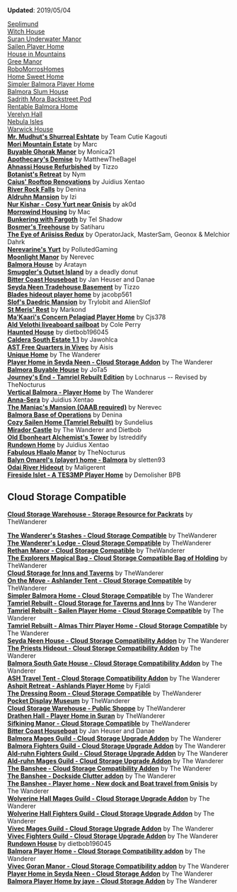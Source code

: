 **Updated**: 2019/05/04

[Seplimund](https://www.nexusmods.com/morrowind/mods/46287)  
[Witch House](https://www.nexusmods.com/morrowind/mods/46319)  
[Suran Underwater Manor](https://www.nexusmods.com/morrowind/mods/44759)  
[Sailen Player Home](https://www.nexusmods.com/morrowind/mods/46381)  
[House in Mountains](https://www.nexusmods.com/morrowind/mods/46448)  
[Gree Manor](https://www.nexusmods.com/morrowind/mods/46443)  
[RoboMorrosHomes](https://www.nexusmods.com/morrowind/mods/46539)  
[Home Sweet Home](https://www.nexusmods.com/morrowind/mods/46555)  
[Simpler Balmora Player Home](https://www.nexusmods.com/morrowind/mods/46574)  
[Balmora Slum House](https://www.nexusmods.com/morrowind/mods/46641)  
[Sadrith Mora Backstreet Pod](https://www.nexusmods.com/morrowind/mods/46639)  
[Rentable Balmora Home](https://www.nexusmods.com/morrowind/mods/46638)  
[Verelyn Hall](https://www.nexusmods.com/morrowind/mods/46637)  
[Nebula Isles](https://www.nexusmods.com/morrowind/mods/46636)  
[Warwick House](https://www.nexusmods.com/morrowind/mods/46666)  
[**Mr. Mudhut's Shurreal Eshtate**](https://www.nexusmods.com/morrowind/mods/44633) by Team Cutie Kagouti  
[**Mori Mountain Estate**](http://mw.modhistory.com/download-18-7306) by Marc  
[**Buyable Ghorak Manor**](http://mw.modhistory.com/download-73-5870) by Monica21  
[**Apothecary's Demise**](https://www.nexusmods.com/morrowind/mods/44331) by MatthewTheBagel  
[**Ahnassi House Refurbished**](https://www.nexusmods.com/morrowind/mods/40437) by Tizzo  
[**Botanist's Retreat**](http://mw.modhistory.com/download-48-11540) by Nym  
[**Caius' Rooftop Renovations**](https://www.nexusmods.com/morrowind/mods/50272) by Juidius Xentao  
[**River Rock Falls**](https://www.nexusmods.com/morrowind/mods/50299) by Denina  
[**Aldruhn Mansion**](https://www.nexusmods.com/morrowind/mods/50320) by Izi  
[**Nur Kishar - Cosy Yurt near Gnisis**](https://www.nexusmods.com/morrowind/mods/50367) by ak0d  
[**Morrowind Housing**](https://www.nexusmods.com/morrowind/mods/50498) by Mac  
[**Bunkering with Fargoth**](https://www.nexusmods.com/morrowind/mods/50543) by Tel Shadow  
[**Bosmer's Treehouse**](https://www.nexusmods.com/morrowind/mods/50562) by Satiharu  
[**The Eye of Ariisiss Redux**](https://www.nexusmods.com/morrowind/mods/50754) by OperatorJack, MasterSam, Geonox & Melchior Dahrk  
[**Nerevarine's Yurt**](https://www.nexusmods.com/morrowind/mods/50735) by PollutedGaming  
[**Moonlight Manor**](https://www.nexusmods.com/morrowind/mods/50859) by Nerevec  
[**Balmora House**](https://www.nexusmods.com/morrowind/mods/50857) by Aratayn  
[**Smuggler's Outset Island**](https://www.nexusmods.com/morrowind/mods/51037) by a deadly donut  
[**Bitter Coast Houseboat**](https://www.nexusmods.com/morrowind/mods/51032) by Jan Heuser and Danae  
[**Seyda Neen Tradehouse Basement**](https://www.nexusmods.com/morrowind/mods/51135) by Tizzo  
[**Blades hideout player home**](https://www.nexusmods.com/morrowind/mods/51154) by jacobp561  
[**Slof's Daedric Mansion**](https://www.nexusmods.com/morrowind/mods/51155) by Trylobit and AlienSlof  
[**St Meris' Rest**](https://www.nexusmods.com/morrowind/mods/51168) by Markond  
[**Ma'Kaari's Concern Pelagiad Player Home**](https://www.nexusmods.com/morrowind/mods/51178) by Cjs378  
[**Ald Velothi liveaboard sailboat**](https://www.nexusmods.com/morrowind/mods/51239) by Cole Perry  
[**Haunted House**](https://www.nexusmods.com/morrowind/mods/51261) by dietbob196045  
[**Caldera South Estate 1.1**](https://www.nexusmods.com/morrowind/mods/51265) by Jawohlca  
[**AST Free Quarters in Vivec**](https://www.nexusmods.com/morrowind/mods/51272) by Aisis  
[**Unique Home**](https://www.nexusmods.com/morrowind/mods/51284) by The Wanderer  
[**Player Home in Seyda Neen - Cloud Storage Addon**](https://www.nexusmods.com/morrowind/mods/51307) by The Wanderer  
[**Balmora Buyable House**](https://www.nexusmods.com/morrowind/mods/51317) by JoTa5  
[**Journey's End - Tamriel Rebuilt Edition**](https://www.nexusmods.com/morrowind/mods/51320) by Lochnarus -- Revised by TheNocturus  
[**Vertical Balmora - Player Home**](https://www.nexusmods.com/morrowind/mods/51330) by The Wanderer  
[**Anna-Sera**](https://www.nexusmods.com/morrowind/mods/51343) by Juidius Xentao  
[**The Maniac's Mansion (OAAB required)**](https://www.nexusmods.com/morrowind/mods/51374) by Nerevec  
[**Balmora Base of Operations**](https://www.nexusmods.com/morrowind/mods/51378) by Denina  
[**Cozy Sailen Home (Tamriel Rebuilt)**](https://www.nexusmods.com/morrowind/mods/51404) by Sundelius  
[**Mirador Castle**](https://www.nexusmods.com/morrowind/mods/51342) by The Wanderer and Dietbob  
[**Old Ebonheart Alchemist's Tower**](https://www.nexusmods.com/morrowind/mods/51421) by Istreddify  
[**Rundown Home**](https://www.nexusmods.com/morrowind/mods/51425) by Juidius Xentao  
[**Fabulous Hlaalo Manor**](https://www.nexusmods.com/morrowind/mods/51438) by TheNocturus  
[**Balyn Omarel's (player) home - Balmora**](https://www.nexusmods.com/morrowind/mods/51469) by sletten93  
[**Odai River Hideout**](https://www.nexusmods.com/morrowind/mods/51612) by Maligerent  
[**Fireside Islet - A TES3MP Player Home**](https://www.nexusmods.com/morrowind/mods/51708) by Demolisher BPB  

## Cloud Storage Compatible
[**Cloud Storage Warehouse - Storage Resource for Packrats**](https://www.nexusmods.com/morrowind/mods/50386) by TheWanderer  

[**The Wanderer's Stashes - Cloud Storage Compatible**](https://www.nexusmods.com/morrowind/mods/50494) by TheWanderer  
[**The Wanderer's Lodge - Cloud Storage Compatible**](https://www.nexusmods.com/morrowind/mods/50422) by TheWanderer  
[**Rethan Manor - Cloud Storage Compatible**](https://www.nexusmods.com/morrowind/mods/50390) by TheWanderer  
[**The Explorers Magical Bag - Cloud Storage Compatible Bag of Holding**](https://www.nexusmods.com/morrowind/mods/50366) by TheWanderer  
[**Cloud Storage for Inns and Taverns**](https://www.nexusmods.com/morrowind/mods/50363) by TheWanderer  
[**On the Move - Ashlander Tent - Cloud Storage Compatible**](https://www.nexusmods.com/morrowind/mods/50521) by TheWanderer  
[**Simpler Balmora Home - Cloud Storage Compatible**](https://www.nexusmods.com/morrowind/mods/50535) by The Wanderer  
[**Tamriel Rebuilt - Cloud Storage for Taverns and Inns**](https://www.nexusmods.com/morrowind/mods/50541) by The Wanderer  
[**Tamriel Rebuilt - Sailen Player Home - Cloud Storage Compatible**](https://www.nexusmods.com/morrowind/mods/50552) by The Wanderer  
[**Tamriel Rebuilt - Almas Thirr Player Home - Cloud Storage Compatible**](https://www.nexusmods.com/morrowind/mods/50556) by The Wanderer  
[**Seyda Neen House - Cloud Storage Compatibility Addon**](https://www.nexusmods.com/morrowind/mods/50551) by The Wanderer  
[**The Priests Hideout - Cloud Storage Compatibility Addon**](https://www.nexusmods.com/morrowind/mods/50566) by The Wanderer  
[**Balmora South Gate House - Cloud Storage Compatibility Addon**](https://www.nexusmods.com/morrowind/mods/50568) by The Wanderer  
[**ASH Travel Tent - Cloud Storage Compatibility Addon**](https://www.nexusmods.com/morrowind/mods/50569) by The Wanderer  
[**Ashpit Retreat - Ashlands Player Home**](https://www.nexusmods.com/morrowind/mods/50695) by Fjaldi  
[**The Dressing Room - Cloud Storage Compatible**](https://www.nexusmods.com/morrowind/mods/50751) by TheWanderer  
[**Pocket Display Museum**](https://www.nexusmods.com/morrowind/mods/50709) by TheWanderer  
[**Cloud Storage Warehouse - Public Shoppe**](https://www.nexusmods.com/morrowind/mods/50863) by TheWanderer  
[**Drathen Hall - Player Home in Suran**](https://www.nexusmods.com/morrowind/mods/50784) by TheWanderer  
[**Sifkining Manor - Cloud Storage Compatible**](https://www.nexusmods.com/morrowind/mods/50836) by TheWanderer  
[**Bitter Coast Houseboat**](https://www.nexusmods.com/morrowind/mods/51032) by Jan Heuser and Danae  
[**Balmora Mages Guild - Cloud Storage Upgrade Addon**](https://www.nexusmods.com/morrowind/mods/51093) by The Wanderer  
[**Balmora Fighters Guild - Cloud Storage Upgrade Addon**](https://www.nexusmods.com/morrowind/mods/51094) by The Wanderer  
[**Ald-ruhn Fighters Guild - Cloud Storage Upgrade Addon**](https://www.nexusmods.com/morrowind/mods/51091) by The Wanderer  
[**Ald-ruhn Mages Guild - Cloud Storage Upgrade Addon**](https://www.nexusmods.com/morrowind/mods/51090) by The Wanderer  
[**The Banshee - Cloud Storage Compatibility Addon**](https://www.nexusmods.com/morrowind/mods/51118) by The Wanderer  
[**The Banshee - Dockside Clutter addon**](https://www.nexusmods.com/morrowind/mods/51117) by The Wanderer  
[**The Banshee - Player home - New dock and Boat travel from Gnisis**](https://www.nexusmods.com/morrowind/mods/51088) by The Wanderer  
[**Wolverine Hall Mages Guild - Cloud Storage Upgrade Addon**](https://www.nexusmods.com/morrowind/mods/51102) by The Wanderer  
[**Wolverine Hall Fighters Guild - Cloud Storage Upgrade Addon**](https://www.nexusmods.com/morrowind/mods/51103) by The Wanderer  
[**Vivec Mages Guild - Cloud Storage Upgrade Addon**](https://www.nexusmods.com/morrowind/mods/51105) by The Wanderer  
[**Vivec Fighters Guild - Cloud Storage Upgrade Addon**](https://www.nexusmods.com/morrowind/mods/51104) by The Wanderer  
[**Rundown House**](https://www.nexusmods.com/morrowind/mods/51110) by dietbob196045  
[**Balmora Player Home - Cloud Storage Compatibility addon**](https://www.nexusmods.com/morrowind/mods/51147) by The Wanderer  
[**Vivec Goran Manor - Cloud Storage Compatibility addon**](https://www.nexusmods.com/morrowind/mods/51148) by The Wanderer  
[**Player Home in Seyda Neen - Cloud Storage Addon**](https://www.nexusmods.com/morrowind/mods/51307) by The Wanderer  
[**Balmora Player Home by jaye - Cloud Storage Addon**](https://www.nexusmods.com/morrowind/mods/51311) by The Wanderer  